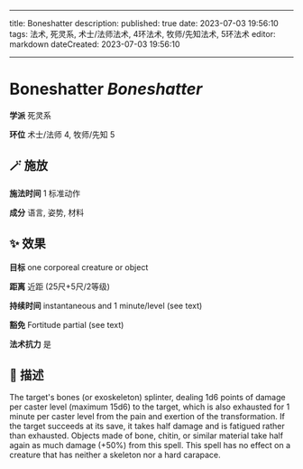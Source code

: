 
---
title: Boneshatter
description: 
published: true
date: 2023-07-03 19:56:10
tags: 法术, 死灵系, 术士/法师法术, 4环法术, 牧师/先知法术, 5环法术
editor: markdown
dateCreated: 2023-07-03 19:56:10

---

# **Boneshatter** *Boneshatter*

**学派** 死灵系 

**环位** 术士/法师 4, 牧师/先知 5

## 🪄 施放

**施法时间** 1 标准动作

**成分** 语言, 姿势, 材料

## ✨ 效果 

**目标** one corporeal creature or object 

**距离** 近距 (25尺+5尺/2等级)  

**持续时间** instantaneous and 1 minute/level (see text) 

**豁免** Fortitude partial (see text)

**法术抗力** 是

## 📖 描述

The target's bones (or exoskeleton) splinter, dealing 1d6 points of damage per caster level (maximum 15d6) to the target, which is also exhausted for 1 minute per caster level from the pain and exertion of the transformation.  If the target succeeds at its save, it takes half damage and is fatigued rather than exhausted. Objects made of bone, chitin, or similar material take half again as much damage (+50%) from this spell. This spell has no effect on a creature that has neither a skeleton nor a hard carapace.
    